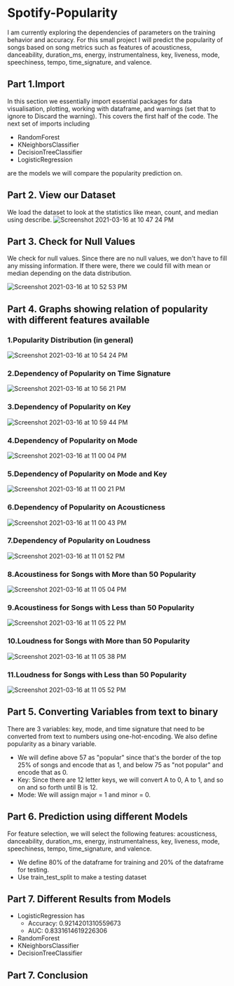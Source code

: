 # Spotify-Popularity
I am currently exploring the dependencies of parameters on the training behavior and accuracy. For this small project I will predict the popularity of songs based on song metrics such as features of acousticness, danceability, duration_ms, energy, instrumentalness, key, liveness, mode, speechiness, tempo, time_signature, and valence.

## Part 1.Import
In this section we essentially import essential packages for data visualisation, plotting, working with dataframe, and warnings (set that to ignore to  Discard the warning). This covers the first half of the code. The next set of imports including 

- RandomForest
- KNeighborsClassifier
- DecisionTreeClassifier
- LogisticRegression

are the models we will compare the popularity prediction on.

## Part 2. View our Dataset
We load the dataset to look at the statistics like mean, count, and median using describe.
![Screenshot 2021-03-16 at 10 47 24 PM](https://user-images.githubusercontent.com/70371572/111407029-a3c31c00-86a9-11eb-8f67-ea28a951396e.png)

## Part 3. Check for Null Values
We check for null values. Since there are no null values, we don't have to fill any missing information. 
If there were, there we could fill with mean or median depending on the data distribution.

![Screenshot 2021-03-16 at 10 52 53 PM](https://user-images.githubusercontent.com/70371572/111407601-5dba8800-86aa-11eb-98a2-a5043cffc57d.png)

## Part 4. Graphs showing relation of popularity with different features available

### 1.Popularity Distribution (in general) 
![Screenshot 2021-03-16 at 10 54 24 PM](https://user-images.githubusercontent.com/70371572/111407838-ad00b880-86aa-11eb-9f50-972a75761428.png)


### 2.Dependency of Popularity on Time Signature
![Screenshot 2021-03-16 at 10 56 21 PM](https://user-images.githubusercontent.com/70371572/111407926-d7eb0c80-86aa-11eb-81cc-4408583a77da.png)


### 3.Dependency of Popularity on Key
![Screenshot 2021-03-16 at 10 59 44 PM](https://user-images.githubusercontent.com/70371572/111408202-4fb93700-86ab-11eb-9fb5-78f3b99bed4e.png)

### 4.Dependency of Popularity on Mode 
![Screenshot 2021-03-16 at 11 00 04 PM](https://user-images.githubusercontent.com/70371572/111408230-5a73cc00-86ab-11eb-99ea-2df3fc4b4c45.png)

### 5.Dependency of Popularity on Mode and Key 
![Screenshot 2021-03-16 at 11 00 21 PM](https://user-images.githubusercontent.com/70371572/111408256-652e6100-86ab-11eb-904d-de48d7813708.png)

### 6.Dependency of Popularity on Acousticness
![Screenshot 2021-03-16 at 11 00 43 PM](https://user-images.githubusercontent.com/70371572/111408285-71b2b980-86ab-11eb-8166-597a2b0b10bb.png)

### 7.Dependency of Popularity on Loudness
![Screenshot 2021-03-16 at 11 01 52 PM](https://user-images.githubusercontent.com/70371572/111408383-9b6be080-86ab-11eb-82f7-79d4a073e024.png)

### 8.Acoustiness for Songs with More than 50 Popularity
![Screenshot 2021-03-16 at 11 05 04 PM](https://user-images.githubusercontent.com/70371572/111408710-0e755700-86ac-11eb-926c-9585ddce0a42.png)

### 9.Acoustiness for Songs with Less than 50 Popularity
![Screenshot 2021-03-16 at 11 05 22 PM](https://user-images.githubusercontent.com/70371572/111408733-18975580-86ac-11eb-9f2f-838d7fa72b07.png)

### 10.Loudness for Songs with More than 50 Popularity
![Screenshot 2021-03-16 at 11 05 38 PM](https://user-images.githubusercontent.com/70371572/111408755-2220bd80-86ac-11eb-87f9-4bc19de84707.png)

### 11.Loudness for Songs with Less than 50 Popularity
![Screenshot 2021-03-16 at 11 05 52 PM](https://user-images.githubusercontent.com/70371572/111408784-29e06200-86ac-11eb-92ae-9344035ce6a7.png)

## Part 5. Converting Variables from text to binary
There are 3 variables: key, mode, and time signature that need to be converted from text to numbers using one-hot-encoding. We also define popularity as a binary variable. 
- We will define above 57 as "popular" since that's the border of the top 25% of songs and encode that as 1, and below 75 as "not popular" and encode that as 0.
- Key: Since there are 12 letter keys, we will convert A to 0, A to 1, and so on and so forth until B is 12.
- Mode: We will assign major = 1 and minor = 0.

## Part 6. Prediction using different Models
For feature selection, we will select the following features: acousticness, danceability, duration_ms, energy, instrumentalness, key, liveness, mode, speechiness, tempo, time_signature, and valence.
- We define 80% of the dataframe for training and 20% of the dataframe for testing.
- Use train_test_split to make a testing dataset

## Part 7. Different Results from Models

- LogisticRegression has 
   - Accuracy: 0.9214201310559673
   - AUC: 0.8331614619226306
- RandomForest
- KNeighborsClassifier
- DecisionTreeClassifier

## Part 7. Conclusion

